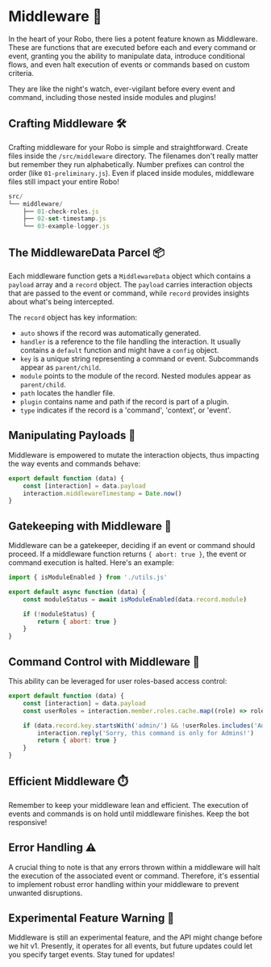 # Middleware 🌙

In the heart of your Robo, there lies a potent feature known as Middleware. These are functions that are executed before each and every command or event, granting you the ability to manipulate data, introduce conditional flows, and even halt execution of events or commands based on custom criteria.

They are like the night's watch, ever-vigilant before every event and command, including those nested inside modules and plugins!

## Crafting Middleware 🛠️

Crafting middleware for your Robo is simple and straightforward. Create files inside the `/src/middleware` directory. The filenames don't really matter but remember they run alphabetically. Number prefixes can control the order (like `01-preliminary.js`). Even if placed inside modules, middleware files still impact your entire Robo!

```javascript
src/
└── middleware/
    ├── 01-check-roles.js
    ├── 02-set-timestamp.js
    └── 03-example-logger.js
```

## The MiddlewareData Parcel 📦

Each middleware function gets a `MiddlewareData` object which contains a `payload` array and a `record` object. The `payload` carries interaction objects that are passed to the event or command, while `record` provides insights about what's being intercepted.

The `record` object has key information:

- `auto` shows if the record was automatically generated.
- `handler` is a reference to the file handling the interaction. It usually contains a `default` function and might have a `config` object.
- `key` is a unique string representing a command or event. Subcommands appear as `parent/child`.
- `module` points to the module of the record. Nested modules appear as `parent/child`.
- `path` locates the handler file.
- `plugin` contains name and path if the record is part of a plugin.
- `type` indicates if the record is a 'command', 'context', or 'event'.

## Manipulating Payloads 🔄

Middleware is empowered to mutate the interaction objects, thus impacting the way events and commands behave:

```javascript
export default function (data) {
	const [interaction] = data.payload
	interaction.middlewareTimestamp = Date.now()
}
```

## Gatekeeping with Middleware 🚧

Middleware can be a gatekeeper, deciding if an event or command should proceed. If a middleware function returns `{ abort: true }`, the event or command execution is halted. Here's an example:

```javascript
import { isModuleEnabled } from './utils.js'

export default async function (data) {
	const moduleStatus = await isModuleEnabled(data.record.module)

	if (!moduleStatus) {
		return { abort: true }
	}
}
```

## Command Control with Middleware 🚦

This ability can be leveraged for user roles-based access control:

```javascript
export default function (data) {
	const [interaction] = data.payload
	const userRoles = interaction.member.roles.cache.map((role) => role.name)

	if (data.record.key.startsWith('admin/') && !userRoles.includes('Admin')) {
		interaction.reply('Sorry, this command is only for Admins!')
		return { abort: true }
	}
}
```

## Efficient Middleware ⏱️

Remember to keep your middleware lean and efficient. The execution of events and commands is on hold until middleware finishes. Keep the bot responsive!

## Error Handling ⚠️

A crucial thing to note is that any errors thrown within a middleware will halt the execution of the associated event or command. Therefore, it's essential to implement robust error handling within your middleware to prevent unwanted disruptions.

## Experimental Feature Warning 🚧

Middleware is still an experimental feature, and the API might change before we hit v1. Presently, it operates for all events, but future updates could let you specify target events. Stay tuned for updates!
